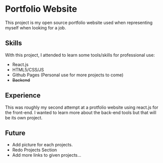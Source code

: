 # Portfolio Website
This project is my open source portfolio website used when representing myself when looking for a job.

## Skills

With this project, I attended to learn some tools/skills for professional use:

* React.js
* HTML5/CSS/JS
* Github Pages (Personal use for more projects to come)
* ~~Backend~~

## Experience

This was roughly my second attempt at a protfolio website using react.js for the front-end. I wanted to learn more about the back-end tools but that will be its own project.

## Future
* Add picture for each projects.
* Redo Projects Section
* Add more links to given projects...
